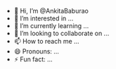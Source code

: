 - 👋 Hi, I’m @AnkitaBaburao
- 👀 I’m interested in ...
- 🌱 I’m currently learning ...
- 💞️ I’m looking to collaborate on ...
- 📫 How to reach me ...
- 😄 Pronouns: ...
- ⚡ Fun fact: ...

<!---
AnkitaBaburao/AnkitaBaburao is a ✨ special ✨ repository because its `README.md` (this file) appears on your GitHub profile.
You can click the Preview link to take a look at your changes.
--->

